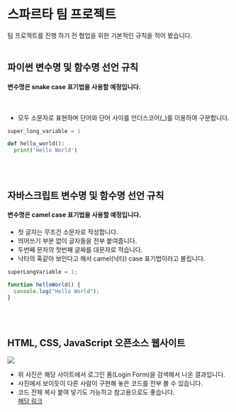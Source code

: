 # 스파르타 팀 프로젝트

팀 프로젝트를 진행 하기 전 협업을 위한 기본적인 규칙을 적어 봤습니다.
<br/>
<br/>
## 파이썬 변수명 및 함수명 선언 규칙

#### 변수명은 snake case 표기법을 사용할 예정입니다.
<br/>

- 모두 소문자로 표현하며 단어와 단어 사이를 언더스코어(_)를 이용하여 구분합니다.

```python
super_long_variable = 1

def hello_world():
  print('Hello World')
```
<br/>
<br/>

## 자바스크립트 변수명 및 함수명 선언 규칙

#### 변수명은 camel case 표기법을 사용할 예정입니다.  
  
- 첫 글자는 무조건 소문자로 작성합니다.    
- 띄어쓰기 부분 없이 글자들을 전부 붙여줍니다.
- 두번째 문자의 첫번째 글짜를 대문자로 적습니다.
- 낙타의 혹같아 보인다고 해서 camel(낙타) case 표기법이라고 불립니다.


```javascript
superLongVariable = 1;

function helloWorld() {
  console.log("Hello World");
}
```
<br/>
<br/>

## HTML, CSS, JavaScript 오픈소스 웹사이트

<img src="https://user-images.githubusercontent.com/70641418/126017913-22ed0fe2-9dd6-49b0-ba60-1a2837e4f7e1.JPG">

- 위 사진은 해당 사이트에서 로그인 폼(Login Form)을 검색해서 나온 결과입니다.
- 사진에서 보이듯이 다른 사람이 구현해 놓은 코드를 전부 볼 수 있습니다.
- 코드 전체 복사 붙여 넣기도 가능하고 참고용으로도 좋습니다.    
<a href="https://codepen.io/" target="_blank">해당 링크</a>
